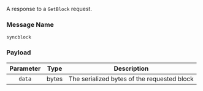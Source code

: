 A response to a `GetBlock` request.

### Message Name

`syncblock`

### Payload

| Parameter | Type  |                 Description                 |
|:---------:|-------|:-------------------------------------------:|
| `data`    | bytes | The serialized bytes of the requested block |
